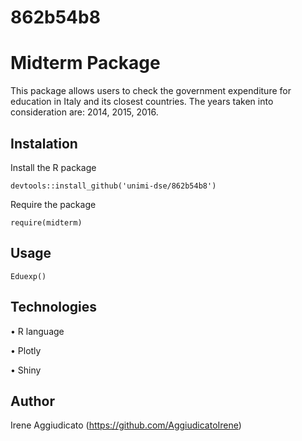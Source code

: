 # 862b54b8
# Midterm Package
This package allows users to check the government expenditure for education in Italy and its closest countries. 
The years taken into consideration are: 2014, 2015, 2016. 

## Instalation
Install the R package 

```devtools::install_github('unimi-dse/862b54b8')```

Require the package

```require(midterm)```

## Usage

```Eduexp()```

## Technologies

• R language

• Plotly

• Shiny

## Author

Irene Aggiudicato (https://github.com/AggiudicatoIrene)
